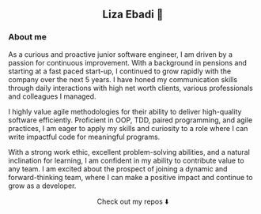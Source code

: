 <h2 align="center">
Liza Ebadi 👋
</h2>

### About me 

As a curious and proactive junior software engineer, I am driven by a passion for continuous improvement. With a background in pensions and starting at a fast paced start-up, I continued to grow rapidly with the company over the next 5 years. I have honed my communication skills through daily interactions with high net worth clients, various professionals and colleagues I managed.

I highly value agile methodologies for their ability to deliver high-quality software efficiently. Proficient in OOP, TDD, paired programming, and agile practices, I am eager to apply my skills and curiosity to a role where I can write impactful code for meaningful programs.

With a strong work ethic, excellent problem-solving abilities, and a natural inclination for learning, I am confident in my ability to contribute value to any team. I am excited about the prospect of joining a dynamic and forward-thinking team, where I can make a positive impact and continue to grow as a developer.

<p align="center">
Check out my repos ⬇️  
</p>
<!--
**lizaebadi/lizaebadi** is a ✨ _special_ ✨ repository because its `README.md` (this file) appears on your GitHub profile.

Here are some ideas to get you started:

- 🔭 I’m currently working on ...
- 🌱 I’m currently learning ...
- 👯 I’m looking to collaborate on ...
- 🤔 I’m looking for help with ...
- 💬 Ask me about ...
- 📫 How to reach me: ...
- 😄 Pronouns: ...
- ⚡ Fun fact: ...
-->
